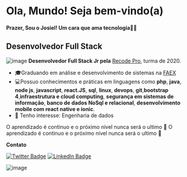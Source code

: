 # Ola, Mundo! Seja bem-vindo(a)

#### Prazer, Sou o Josiel! Um cara que ama tecnologia👨‍💻

## Desenvolvedor Full Stack 

![image](https://user-images.githubusercontent.com/39929715/110889762-8539db00-82cd-11eb-9b79-58c1bcbf260c.png) **Desenvolvedor Full Stack Jr pela** [Recode Pro](https://www.recodepro.org.br/), turma de 2020.


- 🎓Graduando em análise e desenvolvimento de sistemas na [FAEX](https://faex.edu.br/)	
- 💻Possuo conhecimentos e práticas em linguagens como **php**, **java**, **node js**, **javascript**, **react.JS**, **sql**, **linux**, **devops**, **git**,**bootstrap 4**,**infraestrutura e cloud computing**, **segurança em sistemas de informação**, **banco de dados NoSql e relacional**, **desenvolvimento mobile com react native e ionic**.
- 🎯 Tenho interesse: Engenharia de dados 


O  aprendizado é continuo e o próximo nível nunca será o ultimo 🚀 	O  aprendizado é continuo e o próximo nível nunca será o ultimo 🚀 




**Contato**	
  
[![Twitter Badge](https://img.shields.io/badge/-@josielsouzadej1-6495ED?style=flat-square&labelColor=6495ED&logo=twitter&logoColor=white&link=https://twitter.com/josielsouzadej1)](https://twitter.com/josielsouzadej1)
[![LinkedIn Badge](https://img.shields.io/badge/-Josielsouza-6495ED?style=flat-square&labelColor=6495ED&logo=linkedin&logoColor=white&link=https://www.linkedin.com/in/josiel-souza/)](https://www.linkedin.com/in/josiel-souza/)




![image](https://user-images.githubusercontent.com/39929715/110890441-cd0d3200-82ce-11eb-877a-d21408438fae.png)





